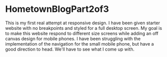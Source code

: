 # HometownBlogPart2of3
  This is my first real attempt at responsive design.  I have been given starter website with no breakpoints and styled for a full desktop screen. My goal is to make this website respond to different size screens while adding an off canvas design for mobile phones. I have been struggling with the implementation of the navigation for the small mobile phone, but have a good direction to head.  We'll have to see what I come up with.
